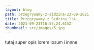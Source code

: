 ```yaml
---
layout: blog
path: przegrywamy-z-sidzina-23-09-2021
title: Przegrywamy z Sidziną 1:4
date: 2021-09-23T16:55:24.615Z
thumbnail: src/images/5.jpg
---
```

tutaj super opis lorem ipsum i innne
